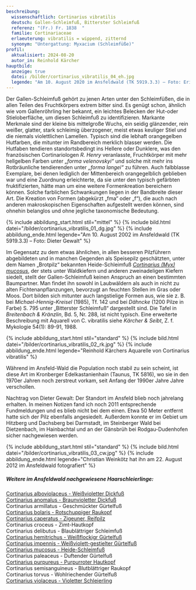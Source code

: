 ```yaml
---
beschreibung:
  wissenschaftlich: Cortinarius vibratilis
  deutsch: Gallen-Schleimfuß, Bitterster Schleimfuß
  referenz: "(Fr.) Fr. 1838  "
  familie: Cortinariaceae
  erlaeuterung: vibratilis = wippend, zitternd
  synonym: "Untergattung: Myxacium (Schleimfüße)"
profil:
  aktualisiert: 2024-08-20
  autor_in: Reinhold Kärcher
hauptbild:
  anzeige: true
  datei: /bilder/cortinarius_vibratilis_04_eh.jpg
  legende: "Am 10. August 2020 im Ansfeldwald (TK 5919.3.3) – Foto: Erik Hock"
---
```

Der Gallen-Schleimfuß gehört zu jenen Arten unter den Schleimfüßen, die in allen Teilen des Fruchtkörpers extrem bitter sind. Es genügt schon, ähnlich wie vom Gallenröhrling her bekannt, ein leichtes Belecken der Hut-oder Stieloberfläche, um diesen Schleimfuß zu identifizieren. Markante Merkmale sind der kleine bis mittelgroße Wuchs, ein seidig glänzender, rein weißer, glatter, stark schleimig überzogener, meist etwas keuliger Stiel und die niemals violettlichen Lamellen. Typisch sind die lebhaft orangegelben Hutfarben, die mitunter im Randbereich merklich blasser werden. Die Hutfaben tendieren standortsbedingt ins Hellere oder Dunklere, was den französischen Cortinariologen *R. Henry* veranlasste, Fruchtkörper mit mehr hellgelben Farben unter *„forma velenovskyi“* und solche mit mehr ins Rotbräunliche tendierenden unter *„forma langei“* zu führen. Auch falbblasse Exemplare, bei denen lediglich der Mittenbereich orangegelblich geblieben war und eine Zuordnung erleichterte, da sie unter den typisch gefärbten fruktifizierten, hätte man um eine weitere Formenkreation bereichern können. Solche farblichen Schwankungen liegen in der Bandbreite dieser Art. Die Kreation von Formen (abgekürzt „fma“ oder „f“), die auch nach anderen makroskopischen Eigenschaften aufgestellt werden können, sind ohnehin belanglos und ohne jegliche taxonomische Bedeutung.

{% include abbildung_start.html stil="mittel" %}
{% include bild.html datei="/bilder/cortinarius_vibratilis_01_dg.jpg" %}
{% include abbildung_ende.html legende="Am 10. August 2002 im Ansfeldwald (TK 5919.3.3) – Foto: Dieter Gewalt" %}

Im Gegensatz zu dem etwas ähnlichen, in allen besseren Pilzführern abgebildeten und in manchen Gegenden als Speisepilz geschätzten, unter dem Namen „Brotpilz“ bekannten Heide-Schleimfuß *[Cortinarius (Myx) mucosus](/pilze/cortinarius-mucosus-heide-schleimfuß)*, der stets unter Waldkiefern und anderen zweinadeligen Kiefern siedelt, stellt der Gallen-Schleimfuß keinen Anspruch an einen bestimmten Baumpartner. Man findet ihn sowohl in Laubwäldern als auch in nicht zu alten Fichtenanpflanzungen, bevorzugt an feuchten Stellen im Gras oder Moos. Dort bilden sich mitunter auch langstielige Formen aus, wie sie z. B. bei *Michael-Hennig-Kreisel* (1985), Tf. 142 und bei *Dähncke* (1200 Pilze in Farbe) S. 795 unter „Bitterster Schleimfuß“ dargestellt sind. Die Tafel in *Breitenbach & Kränzlin*, Bd. 5, Nr. 288, ist nicht typisch. Eine erweiterte Beschreibung mit Aquarell von C. vibratilis siehe *Kärcher & Seibt*, Z. f. Mykologie 54(1): 89-91, 1988.

{% include abbildung_start.html stil="standard" %}
{% include bild.html datei="/bilder/cortinarius_vibratilis_02_rk.jpg" %}
{% include abbildung_ende.html legende="Reinhold Kärchers Aquarelle von Cortinarius vibratilis" %}

Während im Ansfeld-Wald die Population noch stabil zu sein scheint, ist diese Art im Kronberger Edelkastanienhain (Taunus, TK 5816), wo sie in den 1970er Jahren noch zerstreut vorkam, seit Anfang der 1990er Jahre Jahre verschollen.

Nachtrag von Dieter Gewalt: Der Standort im Ansfeld blieb noch jahrelang erhalten. In meinen Notizen fand ich noch 2011 entsprechende Fundmeldungen und es blieb nicht bei dem einen. Etwa 50 Meter entfernt hatte sich der Pilz ebenfalls angesiedelt. Außerdem konnte er im Gebiet um Hitzberg und Dachsberg bei Darmstadt, im Steinberger Wald bei Dietzenbach, im Hainbachtal und an der Gänsbrüh bei Rodgau-Dudenhofen sicher nachgewiesen werden.

{% include abbildung_start.html stil="standard" %}
{% include bild.html datei="/bilder/cortinarius_vibratilis_03_cw.jpg" %}
{% include abbildung_ende.html legende="Christian Weinkötz hat ihn am 22. August 2012 im Ansfeldwald fotografiert" %}

##### Weitere im Ansfeldwald nachgewiesene Haarschleierlinge:

[Cortinarius alboviolaceus - Weißvioletter Dickfuß](/pilze/cortinarius-alboviolaceus-weißvioletter-dickfuß)\
[Cortinarius anomalus - Braunvioletter Dickfuß](pilze/cortinarius-anomalus-braunvioletter-dickfuß)\
Cortinarius armillatus - Geschmückter Gürtelfuß\
[Cortinarius bolaris - Rotschuppiger Raukopf](/pilze/cortinarius-bolaris-rotschuppiger-raukopf)\
[Cortinarius caperatus - Zigeuner, Reifpilz](/pilze/cortinarius-caperatus-reifpilz-zigeuner)\
Cortinarius croceus - Zimt-Hautkopf\
Cortinarius delibutus - Blaublättriger Schleimfuß\
[Cortinarius hemitrichus - Weißflockigr Gürtelfuß](/pilze/cortinarius-hemitrichus-weißflockiger-gürtelfuß)\
[Cortinarius impennis - Weißviolett-gestielter Gürtelfuß](/pilze/cortinarius-impennis-weißviolett-gestielter-gürtelfuß)\
[Cortinarius mucosus - Heide-Schleimfuß](/pilze/cortinarius-mucosus-heide-schleimfuß)\
Cortinarius paleaceus - Duftender Gürtelfuß\
[Cortinarius purpureus - Purpurroter Hautkopf](/pilze/cortinarius-purpureus-purpurroter-hautkopf)\
Cortinarius semisanguineus - Blutblättriger Raukopf\
Cortinarius torvus - Wohlriechender Gürtelfuß\
[Cortinarius violaceus - Violetter Schleierling](/pilze/cortinarius-violaceus-violetter-schleierling)